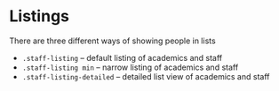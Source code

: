# Listings

There are three different ways of showing people in lists
- `.staff-listing` – default listing of academics and staff
- `.staff-listing min` – narrow listing of academics and staff
- `.staff-listing-detailed` – detailed list view of academics and staff